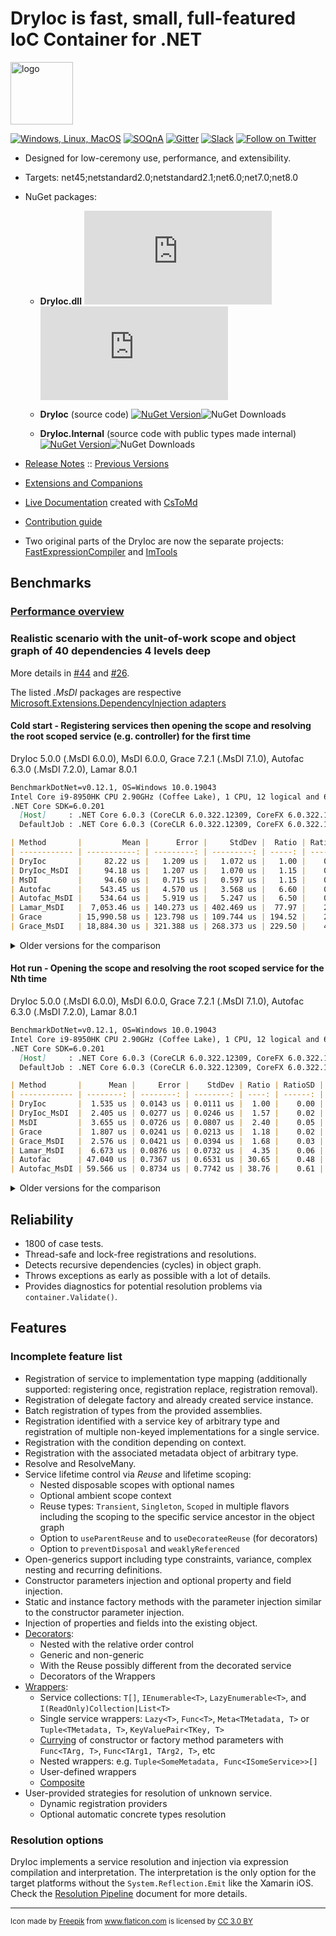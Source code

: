 DryIoc is fast, small, full-featured IoC Container for .NET
===========================================================

<img src="./logo/logo.svg" alt="logo" width="100px"/>

[![Windows, Linux, MacOS](https://ci.appveyor.com/api/projects/status/8eypvhn6ae70vk09?svg=true)](https://ci.appveyor.com/project/MaksimVolkau/dryioc-qt8fa)
[![SOQnA](https://img.shields.io/badge/StackOverflow-QnA-green.svg)](http://stackoverflow.com/questions/tagged/dryioc)
[![Gitter](https://img.shields.io/gitter/room/nwjs/nw.js.svg)](https://gitter.im/dadhi/DryIoc)
[![Slack](https://img.shields.io/badge/Slack-Chat-blue.svg)](https://dryioc.slack.com)
[![Follow on Twitter](https://img.shields.io/twitter/follow/dryioc.svg?style=social&label=Follow)](http://twitter.com/intent/user?screen_name=DryIoc)

[Autofac]: https://code.google.com/p/autofac/
[MEF]: http://mef.codeplex.com/
[DryIoc.dll]: https://www.nuget.org/packages/DryIoc.dll/
[DryIoc]: https://www.nuget.org/packages/DryIoc/
[DryIoc.Internal]: https://www.nuget.org/packages/DryIoc.Internal/
[DryIoc.MefAttributedModel]: https://www.nuget.org/packages/DryIoc.MefAttributedModel/

[DryIoc.MefAttributedModel.dll]: https://www.nuget.org/packages/DryIoc.MefAttributedModel.dll/
[WikiHome]: https://github.com/dadhi/DryIoc/blob/master/docs/DryIoc.Docs/Home.md#users-guide
[MefAttributedModel]: https://github.com/dadhi/DryIoc/blob/master/docs/DryIoc.Docs/MefAttributedModel.md

- Designed for low-ceremony use, performance, and extensibility.
- Targets: net45;netstandard2.0;netstandard2.1;net6.0;net7.0;net8.0
- NuGet packages:

    - __DryIoc.dll__ [![NuGet Version](https://img.shields.io/nuget/v/DryIoc.dll)](https://www.nuget.org/packages/DryIoc.dll)![NuGet Downloads](https://img.shields.io/nuget/dt/DryIoc.dll)

    - __DryIoc__ (source code) [![NuGet Version](https://img.shields.io/nuget/v/DryIoc)](https://www.nuget.org/packages/DryIoc)![NuGet Downloads](https://img.shields.io/nuget/dt/DryIoc)

    - __DryIoc.Internal__ (source code with public types made internal) [![NuGet Version](https://img.shields.io/nuget/v/DryIoc.Internal)](https://www.nuget.org/packages/DryIoc.Internal)![NuGet Downloads](https://img.shields.io/nuget/dt/DryIoc.Internal)

- [Release Notes](https://github.com/dadhi/DryIoc/releases/tag/v5.4.3) :: [Previous Versions](https://github.com/dadhi/DryIoc/blob/master/docs/DryIoc.Docs/VersionHistory.md)
- [Extensions and Companions](Extensions.md)
- [Live Documentation][WikiHome] created with [CsToMd](https://github.com/dadhi/CsToMd)
- [Contribution guide](CONTRIBUTING.md)
- Two original parts of the DryIoc are now the separate projects: [FastExpressionCompiler](https://github.com/dadhi/FastExpressionCompiler) and [ImTools](https://github.com/dadhi/ImTools)

## Benchmarks

### [Performance overview](http://www.palmmedia.de/blog/2011/8/30/ioc-container-benchmark-performance-comparison)

### Realistic scenario with the unit-of-work scope and object graph of 40 dependencies 4 levels deep

More details in [#44](https://github.com/dadhi/DryIoc/issues/44#issuecomment-466440634) and [#26](https://github.com/dadhi/DryIoc/issues/26#issuecomment-466460255).

The listed *.MsDI* packages are respective [Microsoft.Extensions.DependencyInjection adapters](https://docs.microsoft.com/en-us/aspnet/core/fundamentals/dependency-injection?view=aspnetcore-3.1#default-service-container-replacement)

#### Cold start - Registering services then opening the scope and resolving the root scoped service (e.g. controller) for the first time

DryIoc 5.0.0 (.MsDI 6.0.0), MsDI 6.0.0, Grace 7.2.1 (.MsDI 7.1.0), Autofac 6.3.0 (.MsDI 7.2.0), Lamar 8.0.1

```md
BenchmarkDotNet=v0.12.1, OS=Windows 10.0.19043
Intel Core i9-8950HK CPU 2.90GHz (Coffee Lake), 1 CPU, 12 logical and 6 physical cores
.NET Core SDK=6.0.201
  [Host]     : .NET Core 6.0.3 (CoreCLR 6.0.322.12309, CoreFX 6.0.322.12309), X64 RyuJIT
  DefaultJob : .NET Core 6.0.3 (CoreCLR 6.0.322.12309, CoreFX 6.0.322.12309), X64 RyuJIT

| Method       |         Mean |      Error |     StdDev |  Ratio | RatioSD |    Gen 0 |   Gen 1 |  Gen 2 | Allocated |
| ------------ | -----------: | ---------: | ---------: | -----: | ------: | -------: | ------: | -----: | --------: |
| DryIoc       |     82.22 us |   1.209 us |   1.072 us |   1.00 |    0.00 |   6.3477 |  0.3662 |      - |  39.42 KB |
| DryIoc_MsDI  |     94.18 us |   1.207 us |   1.070 us |   1.15 |    0.02 |   8.0566 |  0.6104 |      - |  49.87 KB |
| MsDI         |     94.60 us |   0.715 us |   0.597 us |   1.15 |    0.01 |  11.8408 |  4.2725 |      - |  72.59 KB |
| Autofac      |    543.45 us |   4.570 us |   3.568 us |   6.60 |    0.10 |  51.7578 | 25.3906 | 1.9531 | 317.19 KB |
| Autofac_MsDI |    534.64 us |   5.919 us |   5.247 us |   6.50 |    0.10 |  54.6875 | 27.3438 | 1.9531 | 340.17 KB |
| Lamar_MsDI   |  7,053.46 us | 140.273 us | 402.469 us |  77.97 |    2.84 |        - |       - |      - | 649.68 KB |
| Grace        | 15,990.58 us | 123.798 us | 109.744 us | 194.52 |    2.21 |  93.7500 | 31.2500 |      - | 736.12 KB |
| Grace_MsDI   | 18,884.30 us | 321.388 us | 268.373 us | 229.50 |    4.25 | 125.0000 | 62.5000 |      - |  904.7 KB |
```

<details>
  <summary>Older versions for the comparison</summary>

DryIoc 4.5.0 (.MsDI 5.0.0), MsDI 3.1.8, Grace 7.1.1 (.MsDI 7.0.1), Autofac 6.0.0 (.MsDI 7.0.2), Lamar 4.3.1

```md
BenchmarkDotNet=v0.12.0, OS=Windows 10.0.19041
Intel Core i7-8565U CPU 1.80GHz (Whiskey Lake), 1 CPU, 8 logical and 4 physical cores
.NET Core SDK=3.1.402
  [Host]     : .NET Core 3.1.8 (CoreCLR 4.700.20.41105, CoreFX 4.700.20.41903), X64 RyuJIT
  DefaultJob : .NET Core 3.1.8 (CoreCLR 4.700.20.41105, CoreFX 4.700.20.41903), X64 RyuJIT


| Method       |        Mean |     Error |    StdDev |  Ratio | RatioSD |    Gen 0 |   Gen 1 |  Gen 2 | Allocated |
| ------------ | ----------: | --------: | --------: | -----: | ------: | -------: | ------: | -----: | --------: |
| DryIoc       |    129.6 us |   1.90 us |   1.68 us |   0.86 |    0.02 |  16.3574 |  0.2441 |      - |  67.52 KB |
| DryIoc_MsDI  |    161.9 us |   1.74 us |   1.63 us |   1.07 |    0.03 |  21.4844 |  0.2441 |      - |   88.6 KB |
| MsDI         |    150.8 us |   2.83 us |   3.03 us |   1.00 |    0.00 |  18.0664 |  0.2441 |      - |  73.86 KB |
| Autofac      |    789.4 us |  19.84 us |  20.38 us |   5.24 |    0.18 |  50.7813 | 25.3906 | 1.9531 | 311.12 KB |
| Autofac_MsDI |    784.9 us |  15.04 us |  18.47 us |   5.20 |    0.15 |  54.6875 | 27.3438 | 1.9531 | 335.07 KB |
| Lamar_MsDI   | 10,938.2 us | 308.25 us | 874.46 us |  70.86 |    4.29 |        - |       - |      - | 696.16 KB |
| Grace        | 21,380.9 us | 375.46 us | 351.21 us | 141.65 |    2.83 | 156.2500 | 62.5000 |      - | 729.12 KB |
| Grace_MsDI   | 24,102.4 us | 243.21 us | 203.09 us | 159.26 |    3.52 | 187.5000 | 93.7500 |      - | 894.57 KB |
```
</details>


#### Hot run - Opening the scope and resolving the root scoped service for the Nth time

DryIoc 5.0.0 (.MsDI 6.0.0), MsDI 6.0.0, Grace 7.2.1 (.MsDI 7.1.0), Autofac 6.3.0 (.MsDI 7.2.0), Lamar 8.0.1

```md
BenchmarkDotNet=v0.12.1, OS=Windows 10.0.19043
Intel Core i9-8950HK CPU 2.90GHz (Coffee Lake), 1 CPU, 12 logical and 6 physical cores
.NET Core SDK=6.0.201
  [Host]     : .NET Core 6.0.3 (CoreCLR 6.0.322.12309, CoreFX 6.0.322.12309), X64 RyuJIT
  DefaultJob : .NET Core 6.0.3 (CoreCLR 6.0.322.12309, CoreFX 6.0.322.12309), X64 RyuJIT

| Method       |      Mean |     Error |    StdDev | Ratio | RatioSD |   Gen 0 |  Gen 1 | Gen 2 | Allocated |
| ------------ | --------: | --------: | --------: | ----: | ------: | ------: | -----: | ----: | --------: |
| DryIoc       |  1.535 us | 0.0143 us | 0.0111 us |  1.00 |    0.00 |  0.4749 | 0.0076 |     - |   2.91 KB |
| DryIoc_MsDI  |  2.405 us | 0.0277 us | 0.0246 us |  1.57 |    0.02 |  0.4807 | 0.0076 |     - |   2.96 KB |
| MsDI         |  3.655 us | 0.0726 us | 0.0807 us |  2.40 |    0.05 |  0.7629 | 0.0114 |     - |   4.68 KB |
| Grace        |  1.807 us | 0.0241 us | 0.0213 us |  1.18 |    0.02 |  0.5169 | 0.0076 |     - |   3.17 KB |
| Grace_MsDI   |  2.576 us | 0.0421 us | 0.0394 us |  1.68 |    0.03 |  0.5569 | 0.0076 |     - |   3.41 KB |
| Lamar_MsDI   |  6.673 us | 0.0876 us | 0.0732 us |  4.35 |    0.06 |  0.9995 | 0.4959 |     - |   6.16 KB |
| Autofac      | 47.040 us | 0.7367 us | 0.6531 us | 30.65 |    0.48 |  7.7515 | 0.6104 |     - |  47.73 KB |
| Autofac_MsDI | 59.566 us | 0.8734 us | 0.7742 us | 38.76 |    0.61 | 11.3525 | 0.9155 |     - |  69.59 KB |
```

<details>
<summary>Older versions for the comparison</summary>

DryIoc 5.0.0 (.MsDI 5.0.0), MsDI 5.0.1, Grace 7.2.0 (.MsDI 7.1.0), Autofac 6.1.0 (.MsDI 7.1.0), Lamar 5.0.3

```md
BenchmarkDotNet=v0.12.0, OS=Windows 10.0.18363
Intel Core i9-8950HK CPU 2.90GHz (Coffee Lake), 1 CPU, 12 logical and 6 physical cores
.NET Core SDK=5.0.200
  [Host]     : .NET Core 3.1.12 (CoreCLR 4.700.21.6504, CoreFX 4.700.21.6905), X64 RyuJIT
  DefaultJob : .NET Core 3.1.12 (CoreCLR 4.700.21.6504, CoreFX 4.700.21.6905), X64 RyuJIT

| Method              |      Mean |     Error |    StdDev |    Median | Ratio | RatioSD |   Gen 0 |  Gen 1 | Gen 2 | Allocated |
| ------------------- | --------: | --------: | --------: | --------: | ----: | ------: | ------: | -----: | ----: | --------: |
| MsDI                |  3.675 us | 0.0730 us | 0.1070 us |  3.699 us |  1.00 |    0.00 |  0.7095 | 0.0114 |     - |   4.35 KB |
| DryIoc              |  1.359 us | 0.0147 us | 0.0138 us |  1.354 us |  0.37 |    0.01 |  0.4768 | 0.0057 |     - |   2.93 KB |
| DryIoc_MsDIAdapter  |  2.051 us | 0.0408 us | 0.0437 us |  2.048 us |  0.56 |    0.02 |  0.4807 | 0.0038 |     - |   2.95 KB |
| Grace               |  1.751 us | 0.0339 us | 0.0377 us |  1.748 us |  0.47 |    0.02 |  0.5150 | 0.0076 |     - |   3.17 KB |
| Grace_MsDIAdapter   |  2.395 us | 0.0578 us | 0.0594 us |  2.402 us |  0.65 |    0.03 |  0.5569 |      - |     - |   3.41 KB |
| Lamar_MsDIAdapter   |  6.802 us | 0.0675 us | 0.0563 us |  6.800 us |  1.85 |    0.06 |  1.5335 | 0.7629 |     - |   9.44 KB |
| Autofac             | 50.699 us | 0.9995 us | 2.3947 us | 49.903 us | 14.13 |    0.81 |  7.7515 | 0.6104 |     - |  47.84 KB |
| Autofac_MsDIAdapter | 60.233 us | 1.1734 us | 1.2050 us | 60.089 us | 16.38 |    0.46 | 10.7422 | 0.8545 |     - |  66.26 KB |
```

</details>


## Reliability

* 1800 of case tests.
* Thread-safe and lock-free registrations and resolutions. 
* Detects recursive dependencies (cycles) in object graph.
* Throws exceptions as early as possible with a lot of details.
* Provides diagnostics for potential resolution problems via `container.Validate()`.


## Features

### Incomplete feature list 

* Registration of service to implementation type mapping (additionally supported: registering once, registration replace, registration removal). 
* Registration of delegate factory and already created service instance.
* Batch registration of types from the provided assemblies.
* Registration identified with a service key of arbitrary type and registration of multiple non-keyed implementations for a single service.
* Registration with the condition depending on context.
* Registration with the associated metadata object of arbitrary type.
* Resolve and ResolveMany. 
* Service lifetime control via *Reuse* and lifetime scoping:
    * Nested disposable scopes with optional names 
    * Optional ambient scope context
    * Reuse types: `Transient`, `Singleton`, `Scoped` in multiple flavors including the scoping to the specific service ancestor in the object graph
    * Option to `useParentReuse` and to `useDecorateeReuse` (for decorators)
    * Option to `preventDisposal` and `weaklyReferenced`
* Open-generics support including type constraints, variance, complex nesting and recurring definitions.
* Constructor parameters injection and optional property and field injection.
* Static and instance factory methods with the parameter injection similar to the constructor parameter injection.
* Injection of properties and fields into the existing object.
* [Decorators](https://github.com/dadhi/DryIoc/blob/master/docs/DryIoc.Docs/Decorators.md):
    * Nested with the relative order control
    * Generic and non-generic
    * With the Reuse possibly different from the decorated service
    * Decorators of the Wrappers
* [Wrappers](https://github.com/dadhi/DryIoc/blob/master/docs/DryIoc.Docs/Wrappers.md):
    * Service collections: `T[]`, `IEnumerable<T>`, `LazyEnumerable<T>`, and  `I(ReadOnly)Collection|List<T>`
    * Single service wrappers: `Lazy<T>`, `Func<T>`, `Meta<TMetadata, T>` or `Tuple<TMetadata, T>`, `KeyValuePair<TKey, T>`
    * [Currying](http://en.wikipedia.org/wiki/Currying) of constructor or factory method parameters with `Func<TArg, T>`, `Func<TArg1, TArg2, T>`, etc
    * Nested wrappers: e.g. `Tuple<SomeMetadata, Func<ISomeService>>[]`
    * User-defined wrappers
    * [Composite](https://github.com/dadhi/DryIoc/blob/master/docs/DryIoc.Docs/Wrappers.md#composite-pattern-support)
* User-provided strategies for resolution of unknown service.
    * Dynamic registration providers
    * Optional automatic concrete types resolution

### Resolution options

DryIoc implements a service resolution and injection via expression compilation and interpretation.
The interpretation is the only option for the target platforms without the `System.Reflection.Emit` like the Xamarin iOS.
Check the [Resolution Pipeline](https://github.com/dadhi/DryIoc/blob/master/docs/DryIoc.Docs/ResolutionPipeline.md) document for more details. 

---
<small>Icon made by <a href="http://www.freepik.com" title="Freepik">Freepik</a> from <a href="https://www.flaticon.com/" title="Flaticon">www.flaticon.com</a> is licensed by <a href="http://creativecommons.org/licenses/by/3.0/" title="Creative Commons BY 3.0" target="_blank">CC 3.0 BY</a></small>
